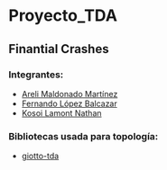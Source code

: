 Proyecto_TDA
==============

Finantial Crashes
-----------------

### Integrantes:
* [Areli Maldonado Martínez](https://github.com/Violetwine)
* [Fernando López Balcazar](https://github.com/FernandoLopBa)
* [Kosoi Lamont Nathan](https://github.com/NathanKosoi)

### Bibliotecas usada para topología:
* [giotto-tda](https://giotto-ai.github.io/gtda-docs/0.5.1/installation.html)
